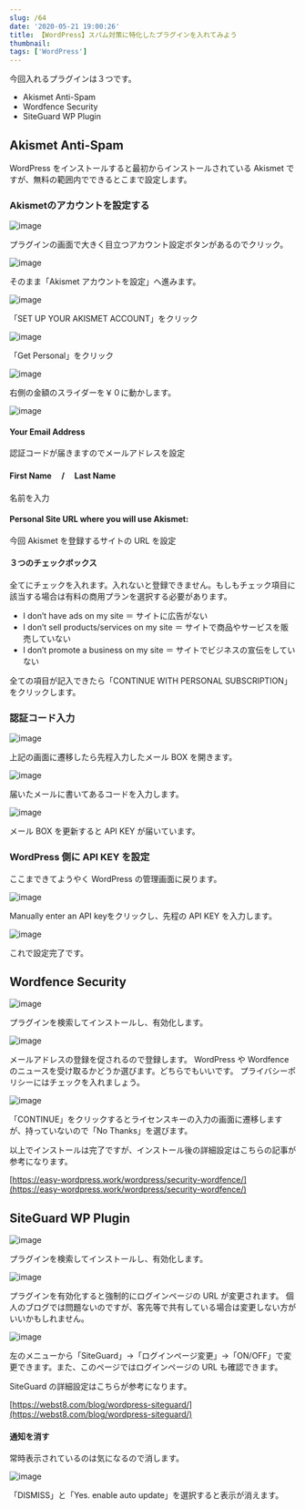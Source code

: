 ```yaml
---
slug: /64
date: '2020-05-21 19:00:26'
title: 【WordPress】スパム対策に特化したプラグインを入れてみよう
thumbnail:
tags: ['WordPress']
---
```

今回入れるプラグインは３つです。

- Akismet Anti-Spam
- Wordfence Security
- SiteGuard WP Plugin

## Akismet Anti-Spam

WordPress をインストールすると最初からインストールされている Akismet ですが、無料の範囲内でできるとこまで設定します。

### **Akismet**のアカウントを設定する

![image](/img/blog/contents/2020/05/image-11.png)

プラグインの画面で大きく目立つアカウント設定ボタンがあるのでクリック。

![image](/img/blog/contents/2020/05/image-12.png)

そのまま「Akismet アカウントを設定」へ進みます。

![image](/img/blog/contents/2020/05/image-13.png)

「SET UP YOUR AKISMET ACCOUNT」をクリック

![image](/img/blog/contents/2020/05/image-14.png)

「Get Personal」をクリック

![image](/img/blog/contents/2020/05/image-15.png)

右側の金額のスライダーを￥０に動かします。

![image](/img/blog/contents/2020/05/image-16.png)

#### Your Email Address

認証コードが届きますのでメールアドレスを設定

#### First Name 　/　 Last Name

名前を入力

#### Personal Site URL where you will use Akismet:

今回 Akismet を登録するサイトの URL を設定

#### ３つのチェックボックス

全てにチェックを入れます。入れないと登録できません。もしもチェック項目に該当する場合は有料の商用プランを選択する必要があります。

- I don’t have ads on my site ＝ サイトに広告がない
- I don’t sell products/services on my site ＝ サイトで商品やサービスを販売していない
- I don’t promote a business on my site ＝ サイトでビジネスの宣伝をしていない

全ての項目が記入できたら「CONTINUE WITH PERSONAL SUBSCRIPTION」をクリックします。

### 認証コード入力

![image](/img/blog/contents/2020/05/2-1.jpg)

上記の画面に遷移したら先程入力したメール BOX を開きます。

![image](/img/blog/contents/2020/05/2.png)

届いたメールに書いてあるコードを入力します。

![image](/img/blog/contents/2020/05/3.png)

メール BOX を更新すると API KEY が届いています。

### WordPress 側に API KEY を設定

ここまできてようやく WordPress の管理画面に戻ります。

![image](/img/blog/contents/2020/05/image-17.png)

Manually enter an API keyをクリックし、先程の API KEY を入力します。

![image](/img/blog/contents/2020/05/4.png)

これで設定完了です。

## Wordfence Security

![image](/img/blog/contents/2020/05/image-18.png)

プラグインを検索してインストールし、有効化します。

![image](/img/blog/contents/2020/05/image-21.png)

メールアドレスの登録を促されるので登録します。
WordPress や Wordfence のニュースを受け取るかどうか選びます。どちらでもいいです。
プライバシーポリシーにはチェックを入れましょう。

![image](/img/blog/contents/2020/05/image-22.png)

「CONTINUE」をクリックするとライセンスキーの入力の画面に遷移しますが、持っていないので「No Thanks」を選びます。

以上でインストールは完了ですが、インストール後の詳細設定はこちらの記事が参考になります。

[https://easy-wordpress.work/wordpress/security-wordfence/](https://easy-wordpress.work/wordpress/security-wordfence/)
## SiteGuard WP Plugin

![image](/img/blog/contents/2020/05/image-23.png)

プラグインを検索してインストールし、有効化します。

![image](/img/blog/contents/2020/05/image-24.png)

プラグインを有効化すると強制的にログインページの URL が変更されます。
個人のブログでは問題ないのですが、客先等で共有している場合は変更しない方がいいかもしれません。

![image](/img/blog/contents/2020/05/5.png)

左のメニューから「SiteGuard」→「ログインページ変更」→「ON/OFF」で変更できます。また、このページではログインページの URL も確認できます。

SiteGuard の詳細設定はこちらが参考になります。

[https://webst8.com/blog/wordpress-siteguard/](https://webst8.com/blog/wordpress-siteguard/)
#### 通知を消す

常時表示されているのは気になるので消します。

![image](/img/blog/contents/2020/05/6.png)

「DISMISS」と「Yes. enable auto update」を選択すると表示が消えます。
